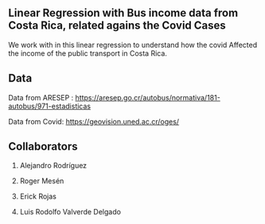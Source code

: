 ## Linear Regression with Bus income data from Costa Rica, related agains the Covid Cases

We work with in this linear regression to understand how the covid Affected the income of the public transport in Costa Rica. 

## Data
Data from ARESEP : https://aresep.go.cr/autobus/normativa/181-autobus/971-estadisticas

Data from Covid: https://geovision.uned.ac.cr/oges/

## Collaborators


1. Alejandro Rodríguez

2. Roger Mesén

3. Erick Rojas

4. Luis Rodolfo Valverde Delgado
